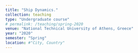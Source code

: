 ```yaml
---
title: "Ship Dynamics."
collection: teaching
type: "Undergraduate course"
# permalink: /teaching/spring-2020
venue: "National Technical University of Athens, Greece"
year: "2020"
semester: "Spring"
location: #"City, Country"
---
```


